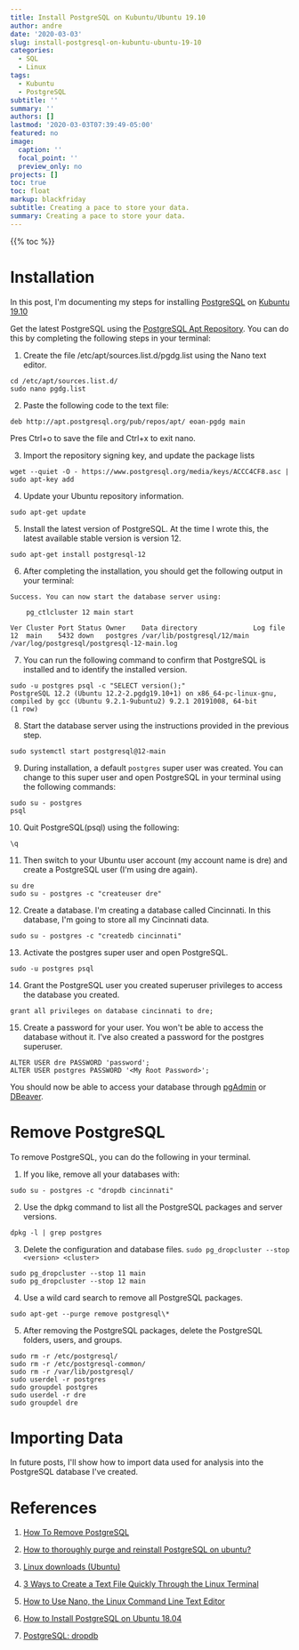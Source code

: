 ```yaml
---
title: Install PostgreSQL on Kubuntu/Ubuntu 19.10
author: andre
date: '2020-03-03'
slug: install-postgresql-on-kubuntu-ubuntu-19-10
categories:
  - SQL
  - Linux
tags:
  - Kubuntu
  - PostgreSQL
subtitle: ''
summary: ''
authors: []
lastmod: '2020-03-03T07:39:49-05:00'
featured: no
image:
  caption: ''
  focal_point: ''
  preview_only: no
projects: []
toc: true
toc: float
markup: blackfriday
subtitle: Creating a pace to store your data.
summary: Creating a pace to store your data.
---
```


{{% toc %}}

# Installation

In this post, I'm documenting my steps for installing [PostgreSQL](https://www.postgresql.org/) on  [Kubuntu 19.10](https://kubuntu.org/news/kubuntu-19-10-is-released-today/) 

Get the latest PostgreSQL using the [PostgreSQL Apt Repository](https://www.postgresql.org/download/linux/ubuntu/). You can do this by completing the following steps in your terminal:

1. Create the file /etc/apt/sources.list.d/pgdg.list using the Nano text editor. 

```{bash eval=FALSE, echo=TRUE}
cd /etc/apt/sources.list.d/
sudo nano pgdg.list
```
2. Paste the following code to the text file:

`deb http://apt.postgresql.org/pub/repos/apt/ eoan-pgdg main`

Pres Ctrl+o to save the file and Ctrl+x to exit nano. 

3. Import the repository signing key, and update the package lists

```{bash eval=FALSE, echo=TRUE}
wget --quiet -O - https://www.postgresql.org/media/keys/ACCC4CF8.asc | sudo apt-key add
```
4. Update your Ubuntu repository information. 
```{bash eval=FALSE, echo=TRUE}
sudo apt-get update
```
5. Install the latest version of PostgreSQL. At the time I wrote this, the latest available stable version is version 12. 

```{bash eval=FALSE, echo=TRUE}
sudo apt-get install postgresql-12
```

6.  After completing the installation, you should get the following output in your terminal: 

```{bash eval=FALSE, echo=TRUE}
Success. You can now start the database server using:

    pg_ctlcluster 12 main start

Ver Cluster Port Status Owner    Data directory              Log file
12  main    5432 down   postgres /var/lib/postgresql/12/main /var/log/postgresql/postgresql-12-main.log
```
7.  You can run the following command to confirm that PostgreSQL is installed and to identify the installed version. 

```{bash eval=FALSE, echo=TRUE}
sudo -u postgres psql -c "SELECT version();"
PostgreSQL 12.2 (Ubuntu 12.2-2.pgdg19.10+1) on x86_64-pc-linux-gnu, compiled by gcc (Ubuntu 9.2.1-9ubuntu2) 9.2.1 20191008, 64-bit
(1 row)
```
8. Start the database server using the instructions provided in the previous step.
```{bash eval=FALSE, echo=TRUE}
sudo systemctl start postgresql@12-main
```
9. During installation, a default `postgres` super user was created. You can change to this super user and open PostgreSQL in your terminal using the following commands:
```{bash eval=FALSE, echo=TRUE}
sudo su - postgres
psql
```
10. Quit PostgreSQL(psql) using the following:
```{bash eval=FALSE, echo=TRUE}
\q
```
11. Then switch to your Ubuntu user account (my account name is dre) and create a PostgreSQL user (I'm using dre again). 
```{bash eval=FALSE, echo=TRUE}
su dre
sudo su - postgres -c "createuser dre"
```
12. Create a database. I'm creating a database called Cincinnati. In this database, I'm going to store all my Cincinnati data. 
```{bash eval=FALSE, echo=TRUE}
sudo su - postgres -c "createdb cincinnati"
```
13. Activate the postgres super user and open PostgreSQL. 
```{bash eval=FALSE, echo=TRUE}
sudo -u postgres psql
```
14. Grant the PostgreSQL user you created superuser privileges to access the database you created. 
```{bash eval=FALSE, echo=TRUE}
grant all privileges on database cincinnati to dre;
```
15. Create a password for your user. You won't be able to access the database without it. I've also created a password for the postgres superuser. 
```{bash eval=FALSE, echo=TRUE}
ALTER USER dre PASSWORD 'password';
ALTER USER postgres PASSWORD '<My Root Password>';
```
You should now be able to access your database through [pgAdmin](https://www.pgadmin.org/) or [DBeaver](https://dbeaver.io/).

# Remove PostgreSQL
To remove PostgreSQL, you can do the following in your terminal. 

1. If you like, remove all your databases  with:
```{bash eval=FALSE, echo=TRUE}
sudo su - postgres -c "dropdb cincinnati"
```

2. Use the dpkg command to list all the PostgreSQL packages and server versions. 

```{bash eval=FALSE, echo=TRUE}
dpkg -l | grep postgres
```

3. Delete the configuration and database files.
`sudo pg_dropcluster --stop <version> <cluster>` 
```{bash eval=FALSE, echo=TRUE}
sudo pg_dropcluster --stop 11 main
sudo pg_dropcluster --stop 12 main
```
4. Use a wild card search to remove all PostgreSQL packages.

```{bash eval=FALSE, echo=TRUE}
sudo apt-get --purge remove postgresql\*
```
5. After removing the PostgreSQL packages, delete the PostgreSQL folders, users, and groups. 

```{bash eval=FALSE, echo=TRUE}
sudo rm -r /etc/postgresql/
sudo rm -r /etc/postgresql-common/
sudo rm -r /var/lib/postgresql/
sudo userdel -r postgres
sudo groupdel postgres
sudo userdel -r dre
sudo groupdel dre
```

# Importing Data

In future posts, I'll show how to import data used for analysis into the PostgreSQL database I've created. 


# References
1. [How To Remove PostgreSQL](https://www.liquidweb.com/kb/how-to-remove-postgresql/) 

1. [How to thoroughly purge and reinstall PostgreSQL on ubuntu?](https://stackoverflow.com/questions/2748607/how-to-thoroughly-purge-and-reinstall-postgresql-on-ubuntu)

1. [Linux downloads (Ubuntu)](https://www.postgresql.org/download/linux/ubuntu/)

1. [3 Ways to Create a Text File Quickly Through the Linux Terminal](https://vitux.com/3-ways-to-create-a-text-file-quickly-through-the-linux-terminal/)

1. [How to Use Nano, the Linux Command Line Text Editor](https://linuxize.com/post/how-to-use-nano-text-editor/)

1. [How to Install PostgreSQL on Ubuntu 18.04](https://linuxize.com/post/how-to-install-postgresql-on-ubuntu-18-04/)

1. [PostgreSQL: dropdb](https://www.postgresql.org/docs/9.1/app-dropdb.html)


